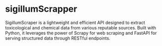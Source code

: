 # sigillumScrapper
SigillumScraper is a lightweight and efficient API designed to extract toxicological and chemical data from various reputable sources. Built with Python, it leverages the power of Scrapy for web scraping and FastAPI for serving structured data through RESTful endpoints.
